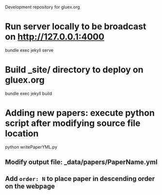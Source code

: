 Development repository for gluex.org

# Run server locally to be broadcast on http://127.0.0.1:4000
bundle exec jekyll serve

# Build _site/ directory to deploy on gluex.org
bundle exec jekyll build

# Adding new papers: execute python script after modifying source file location
python writePaperYML.py 
## Modify output file: _data/papers/PaperName.yml
## Add `order: N` to place paper in descending order on the webpage 
